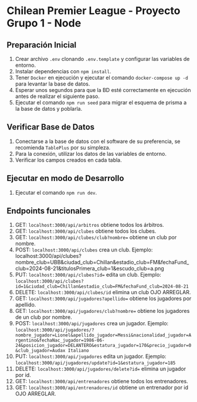 # Chilean Premier League - Proyecto Grupo 1 - Node

## Preparación Inicial

1. Crear archivo `.env` clonando `.env.template` y configurar las variables de entorno.
2. Instalar dependencias con `npm install`.
3. Tener `Docker` en ejecución y ejecutar el comando `docker-compose up -d` para levantar la base de datos.
4. Esperar unos segundos para que la BD esté correctamente en ejecución antes de realizar el siguiente paso.
5. Ejecutar el comando `npm run seed` para migrar el esquema de prisma a la base de datos y poblarla.

## Verificar Base de Datos

1. Conectarse a la base de datos con el software de su preferencia, se recomienda `TablePlus` por su simpleza.
2. Para la conexión, utilizar los datos de las variables de entorno.
3. Verificar los campos creados en cada tabla.

## Ejecutar en modo de Desarrollo

1. Ejecutar el comando `npm run dev`.

## Endpoints funcionales

1. GET: `localhost:3000/api/arbitros` obtiene todos los árbitros.
2. GET: `localhost:3000/api/clubes` obtiene todos los clubes.
3. GET: `localhost:3000/api/clubes/club?nombre=` obtiene un club por nombre.
4. POST: `localhost:3000/api/clubes` crea un club.
   Ejemplo: localhost:3000/api/clubes?nombre_club=UBB&ciudad_club=Chillan&estadio_club=FM&fechaFund_club=2024-08-21&titulosPrimera_club=1&escudo_club=a.png
5. PUT: `localhost:3000/api/clubes?id=` edita un club.
   Ejemplo: `localhost:3000/api/clubes?id=1&ciudad_club=Chillan&estadio_club=FM&fechaFund_club=2024-08-21`
6. DELETE: `localhost:3000/api/clubes/id` elimina un club OJO ARREGLAR.
7. GET: `localhost:3000/api/jugadores?apellido=` obtiene los jugadores por apellido.
8. GET: `localhost:3000/api/jugadores/club?nombre=` obtiene los jugadores de un club por nombre.
9. POST: `localhost:3000/api/jugadores` crea un jugador.
    Ejemplo: `localhost:3000/api/jugadores/?nombre_jugador=Lionel&apellido_jugador=Messi&nacionalidad_jugador=Argentino&fechaNac_jugador=1986-06-24&posicion_jugador=DELANTERO&estatura_jugador=170&precio_jugador=0&club_jugador=Audax Italiano`
10. PUT: `localhost:3000/api/jugadores` edita un jugador.
    Ejemplo: `localhost:3000/api/jugadores/update?id=1&estatura_jugador=185` 
11. DELETE: `localhost:3000/api/jugadores/delete?id=` elimina un jugador por id.
12. GET: `localhost:3000/api/entrenadores` obtiene todos los entrenadores.
13. GET: `localhost:3000/api/entrenadores/id` obtiene un entrenador por id OJO ARREGLAR.





